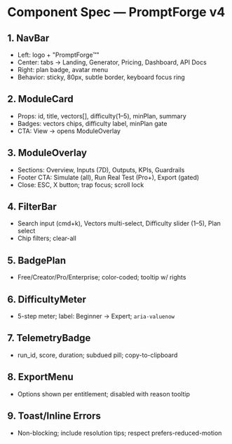 # Component Spec — PromptForge v4

## 1. NavBar
- Left: logo + "PromptForge™"
- Center: tabs → Landing, Generator, Pricing, Dashboard, API Docs
- Right: plan badge, avatar menu
- Behavior: sticky, 80px, subtle border, keyboard focus ring

## 2. ModuleCard
- Props: id, title, vectors[], difficulty(1–5), minPlan, summary
- Badges: vectors chips, difficulty label, minPlan gate
- CTA: View → opens ModuleOverlay

## 3. ModuleOverlay
- Sections: Overview, Inputs (7D), Outputs, KPIs, Guardrails
- Footer CTA: Simulate (all), Run Real Test (Pro+), Export (gated)
- Close: ESC, X button; trap focus; scroll lock

## 4. FilterBar
- Search input (cmd+k), Vectors multi-select, Difficulty slider (1–5), Plan select
- Chip filters; clear-all

## 5. BadgePlan
- Free/Creator/Pro/Enterprise; color-coded; tooltip w/ rights

## 6. DifficultyMeter
- 5-step meter; label: Beginner → Expert; `aria-valuenow`

## 7. TelemetryBadge
- run_id, score, duration; subdued pill; copy-to-clipboard

## 8. ExportMenu
- Options shown per entitlement; disabled with reason tooltip

## 9. Toast/Inline Errors
- Non-blocking; include resolution tips; respect prefers-reduced-motion
